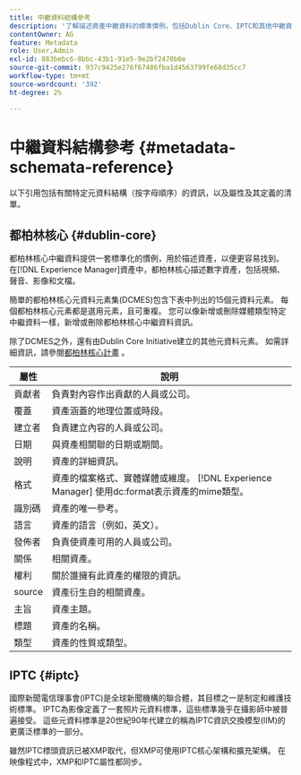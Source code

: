 ```yaml
---
title: 中繼資料結構參考
description: '了解描述資產中繼資料的標準慣例，包括Dublin Core、IPTC和其他中繼資料結構。 '
contentOwner: AG
feature: Metadata
role: User,Admin
exl-id: 883bebc6-8bbc-43b1-91e5-9e2bf2470b6e
source-git-commit: 937c9425e276f67486fba1d4563799fe68d35cc7
workflow-type: tm+mt
source-wordcount: '392'
ht-degree: 2%

---
```


# 中繼資料結構參考 {#metadata-schemata-reference}

以下引用包括有關特定元資料結構（按字母順序）的資訊，以及屬性及其定義的清單。

## 都柏林核心 {#dublin-core}

都柏林核心中繼資料提供一套標準化的慣例，用於描述資產，以便更容易找到。 在[!DNL Experience Manager]資產中，都柏林核心描述數字資產，包括視頻、聲音、影像和文檔。

簡單的都柏林核心元資料元素集(DCMES)包含下表中列出的15個元資料元素。 每個都柏林核心元素都是選用元素，且可重複。 您可以像新增或刪除媒體類型特定中繼資料一樣，新增或刪除都柏林核心中繼資料資訊。

除了DCMES之外，還有由Dublin Core Initiative建立的其他元資料元素。 如需詳細資訊，請參閱[都柏林核心計畫](https://dublincore.org/) 。

| 屬性 | 說明 |
|---|---|
| 貢獻者 | 負責對內容作出貢獻的人員或公司。 |
| 覆蓋 | 資產涵蓋的地理位置或時段。 |
| 建立者 | 負責建立內容的人員或公司。 |
| 日期 | 與資產相關聯的日期或期間。 |
| 說明 | 資產的詳細資訊。 |
| 格式 | 資產的檔案格式、實體媒體或維度。 [!DNL Experience Manager] 使用dc:format表示資產的mime類型。 |
| 識別碼 | 資產的唯一參考。 |
| 語言 | 資產的語言（例如，英文）。 |
| 發佈者 | 負責使資產可用的人員或公司。 |
| 關係 | 相關資產。 |
| 權利 | 關於誰擁有此資產的權限的資訊。 |
| source | 資產衍生自的相關資產。 |
| 主旨 | 資產主題。 |
| 標題 | 資產的名稱。 |
| 類型 | 資產的性質或類型。 |

## IPTC {#iptc}

國際新聞電信理事會(IPTC)是全球新聞機構的聯合體，其目標之一是制定和維護技術標準。 IPTC為影像定義了一套照片元資料標準，這些標準幾乎在攝影師中被普遍接受。 這些元資料標準是20世紀90年代建立的稱為IPTC資訊交換模型(IIM)的更廣泛標準的一部分。

雖然IPTC標頭資訊已被XMP取代，但XMP可使用IPTC核心架構和擴充架構。 在映像程式中，XMP和IPTC屬性都同步。
